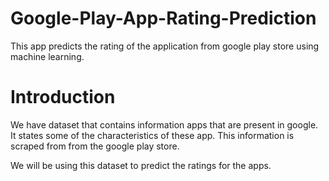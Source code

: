 # Google-Play-App-Rating-Prediction
This app predicts the rating of the application from google play store using machine learning. 

# Introduction
We have dataset that contains information apps that are present in google. It states some of the characteristics of these app.
This information is scraped from from the google play store.

We will be using this dataset to predict the ratings for the apps.
